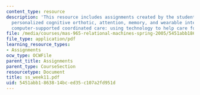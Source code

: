 ```yaml
---
content_type: resource
description: 'This resource includes assignments created by the students on a plan-based
  personalized cognitive orthotic, attention, memory, and wearable interfaces, and
  computer-supported coordinated care: using technology to help care for elders.'
file: /media/courses/mas-965-relational-machines-spring-2005/5451abb1863814bced35c107a2fd951d_ss_week11.pdf
file_type: application/pdf
learning_resource_types:
- Assignments
ocw_type: OCWFile
parent_title: Assignments
parent_type: CourseSection
resourcetype: Document
title: ss_week11.pdf
uid: 5451abb1-8638-14bc-ed35-c107a2fd951d
---
```

